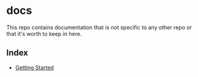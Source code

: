 # docs

This repo contains documentation that is not specific to any other repo or that it's worth to keep in here.

## Index

- [Getting Started](Getting-Started.md)
